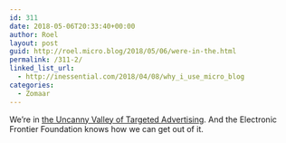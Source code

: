 ```yaml
---
id: 311
date: 2018-05-06T20:33:40+00:00
author: Roel
layout: post
guid: http://roel.micro.blog/2018/05/06/were-in-the.html
permalink: /311-2/
linked_list_url:
  - http://inessential.com/2018/04/08/why_i_use_micro_blog
categories:
  - Zomaar
---
```

We’re in [the Uncanny Valley of Targeted Advertising](https://www.eff.org/deeplinks/2018/04/were-uncanny-valley-targeted-advertising). And the Electronic Frontier Foundation knows how we can get out of it. 